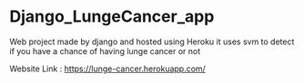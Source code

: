 # Django_LungeCancer_app

Web project made by django and hosted using Heroku 
it uses svm to detect if you have a chance of having lunge cancer or not

Website Link :
https://lunge-cancer.herokuapp.com/
